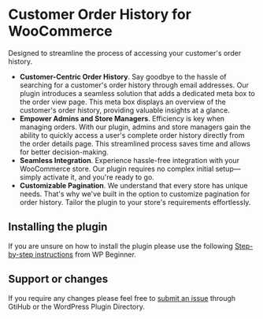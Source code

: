 # Customer Order History for WooCommerce
Designed to streamline the process of accessing your customer's order history.

- **Customer-Centric Order History**. Say goodbye to the hassle of searching for a customer's order history through email addresses. Our plugin introduces a seamless solution that adds a dedicated meta box to the order view page. This meta box displays an overview of the customer's order history, providing valuable insights at a glance.
- **Empower Admins and Store Managers**. Efficiency is key when managing orders. With our plugin, admins and store managers gain the ability to quickly access a user's complete order history directly from the order details page. This streamlined process saves time and allows for better decision-making.
- **Seamless Integration**. Experience hassle-free integration with your WooCommerce store. Our plugin requires no complex initial setup—simply activate it, and you're ready to go.
- **Customizable Pagination**. We understand that every store has unique needs. That's why we've built in the option to customize pagination for order history. Tailor the plugin to your store's requirements effortlessly.

## Installing the plugin
If you are unsure on how to install the plugin please use the following [Step-by-step instructions](https://www.wpbeginner.com/beginners-guide/step-by-step-guide-to-install-a-wordpress-plugin-for-beginners/) from WP Beginner.

## Support or changes
If you require any changes please feel free to [submit an issue](https://github.com/robindevitt/customer-order-history-for-woocommerce/issues) through GtiHub or the WordPress Plugin Directory.
